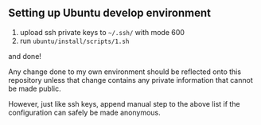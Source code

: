 ## Setting up Ubuntu develop environment

1. upload ssh private keys to `~/.ssh/` with mode 600
1. run `ubuntu/install/scripts/1.sh`

and done!

Any change done to my own environment should be reflected onto this repository 
unless that change contains any private information that cannot be made public.

However, just like ssh keys, append manual step to the above list
if the configuration can safely be made anonymous.

